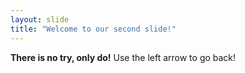 ```yaml
---
layout: slide
title: "Welcome to our second slide!"
---
```

**There is no try, only do!**
Use the left arrow to go back!
